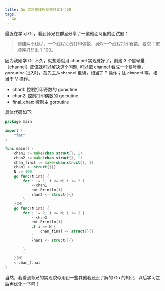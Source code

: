 ```yaml
---
title: Go 实现双线程交替打印1-100
tags:
 - Go
---
```


最近在学习 Go，看到师兄在群里分享了一道他面阿里的面试题：

> 创建两个线程，一个线程负责打印偶数，另外一个线程打印奇数。要求：按顺序打印出 1-100。

因为我刚学 Go 不久，就想着就用 channel 实现就好了，创建 3 个信号量（channel）应该就可以解决这个问题, 可以把 channel 看成一个信号量，goroutine 进入时，首先去从channel 里读，相当于 P 操作；往 channel 写，相当于 V 操作。

- chan1: 控制打印奇数的 goroutine 
- chan2: 控制打印偶数的 goroutine
- final_chan: 控制主 goroutine

具体代码如下:

```go
package main

import (
	"fmt"
)

func main() {
	chan1 := make(chan struct{}, 1)
	chan2 := make(chan struct{}, 1)
	chan_final := make(chan struct{}, 1)
	chan1 <- struct{}{}
	N := 100
	go func(N int) {
		for i := 1; i <= N; i += 2 {
			<-chan1
			fmt.Println(i)
			chan2 <- struct{}{}
		}
	}(N)
	go func(N int) {
		for i := 2; i <= N; i += 2 {
			<-chan2
			fmt.Println(i)
			if i == N {
				chan_final <- struct{}{}
			}
			chan1 <- struct{}{}

		}

	}(N)
	<-chan_final
}

```

当然，我看到师兄的实现貌似用到一些其他我还没了解的 Go 的知识，以后学习之后再优化一下吧！
